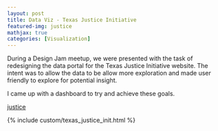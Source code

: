 ```yaml
---
layout: post
title: Data Viz - Texas Justice Initiative
featured-img: justice
mathjax: true
categories: [Visualization]
---
```


During a Design Jam meetup, we were presented with the task of redesigning the data portal for the Texas Justice Initiative website. The intent was to allow the data to be allow more exploration and made user friendly to explore for potential insight.

I came up with a dashboard to try and achieve these goals.

[justice](https://raw.githubusercontent.com/babyakja/babyakja.github.io/master/assets/img/posts/justice_thumb.jpg)

{% include custom/texas_justice_init.html %}
